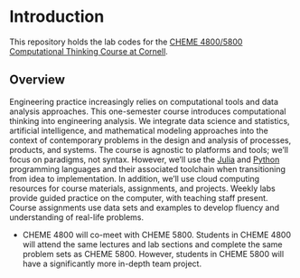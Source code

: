 # Introduction
This repository holds the lab codes for the [CHEME 4800/5800 Computational Thinking Course at Cornell](https://varnerlab.github.io/CHEME-5760-Decisions-Book/landing.html).

## Overview
Engineering practice increasingly relies on computational tools and data analysis approaches. This one-semester course introduces computational thinking into engineering analysis. We integrate data science and statistics, artificial intelligence, and mathematical modeling approaches into the context of contemporary problems in the design and analysis of processes, products, and systems. The course is agnostic to platforms and tools; we’ll focus on paradigms, not syntax. However, we’ll use the [Julia](https://julialang.org) and [Python](https://www.python.org) programming languages and their associated toolchain when transitioning from idea to implementation. In addition, we’ll use cloud computing resources for course materials, assignments, and projects. Weekly labs provide guided practice on the computer, with teaching staff present. Course assignments use data sets and examples to develop fluency and understanding of real-life problems. 
* CHEME 4800 will co-meet with CHEME 5800. Students in CHEME 4800 will attend the same lectures and lab sections and complete the same problem sets as CHEME 5800. However, students in CHEME 5800 will have a significantly more in-depth team project. 
